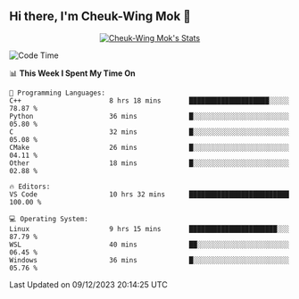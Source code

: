 ## Hi there, I'm Cheuk-Wing Mok 👋

<!--
**mozro0327/mozro0327** is a ✨ _special_ ✨ repository because its `README.md` (this file) appears on your GitHub profile.

Here are some ideas to get you started:

- 🔭 I’m currently working on ...
- 🌱 I’m currently learning ...
- 👯 I’m looking to collaborate on ...
- 🤔 I’m looking for help with ...
- 💬 Ask me about ...
- 📫 How to reach me: ...
- 😄 Pronouns: ...
- ⚡ Fun fact: ...
-->

<p align="center">
  <a href="https://github.com/mozro0327" class="rich-diff-level-one">
    <img src="https://github-readme-stats.vercel.app/api?username=mozro0327&title_color=333&text_color=777" alt="Cheuk-Wing Mok's Stats" >
    <!-- &hide=issues
    <img src="https://github-readme-stats.vercel.app/api?username=mozro0327&hide=issues&title_color=333&text_color=777" alt="Cheuk-Wing Mok's Stats" >
    -->
  </a>
</p>

<!--START_SECTION:waka-->
![Code Time](http://img.shields.io/badge/Code%20Time-2%2C187%20hrs%2051%20mins-blue)

📊 **This Week I Spent My Time On** 

```text
💬 Programming Languages: 
C++                      8 hrs 18 mins       ████████████████████░░░░░   78.87 % 
Python                   36 mins             █░░░░░░░░░░░░░░░░░░░░░░░░   05.80 % 
C                        32 mins             █░░░░░░░░░░░░░░░░░░░░░░░░   05.08 % 
CMake                    26 mins             █░░░░░░░░░░░░░░░░░░░░░░░░   04.11 % 
Other                    18 mins             █░░░░░░░░░░░░░░░░░░░░░░░░   02.88 % 

🔥 Editors: 
VS Code                  10 hrs 32 mins      █████████████████████████   100.00 % 

💻 Operating System: 
Linux                    9 hrs 15 mins       ██████████████████████░░░   87.79 % 
WSL                      40 mins             ██░░░░░░░░░░░░░░░░░░░░░░░   06.45 % 
Windows                  36 mins             █░░░░░░░░░░░░░░░░░░░░░░░░   05.76 % 
```


 Last Updated on 09/12/2023 20:14:25 UTC
<!--END_SECTION:waka-->
